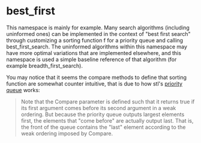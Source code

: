 # best_first

This namespace is mainly for example. Many search algorithms (including uninformed ones) can be implemented in the context of "best first search" through customizing a sorting function f for a priority queue and calling best_first_search. The uninformed algorithms within this namespace may have more optimal variations that are implemented elsewhere, and this namespace is used a simple baseline reference of that algorithm (for example breadth_first_search).

You may notice that it seems the compare methods to define that sorting function are somewhat counter intuitive, that is due to how stl's [priority queue](https://en.cppreference.com/w/cpp/container/priority_queue) works:

>Note that the Compare parameter is defined such that it returns true if its first argument comes before its second argument in a weak ordering. But because the priority queue outputs largest elements first, the elements that "come before" are actually output last. That is, the front of the queue contains the "last" element according to the weak ordering imposed by Compare. 
